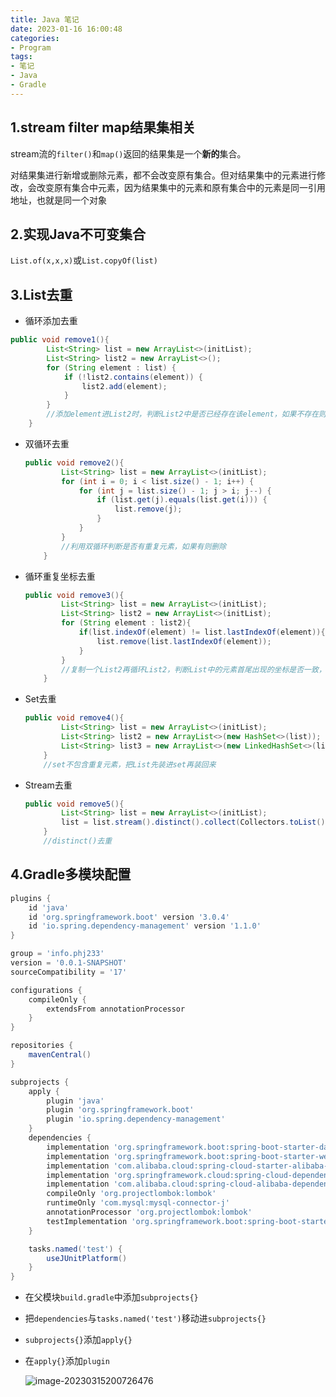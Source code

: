 ```yaml
---
title: Java 笔记
date: 2023-01-16 16:00:48
categories:
- Program
tags:
- 笔记
- Java
- Gradle
---
```


## 1.stream filter map结果集相关

stream流的`filter()`和`map()`返回的结果集是一个**新的**集合。

对结果集进行新增或删除元素，都不会改变原有集合。但对结果集中的元素进行修改，会改变原有集合中元素，因为结果集中的元素和原有集合中的元素是同一引用地址，也就是同一个对象

## 2.实现Java不可变集合

`List.of(x,x,x)`或`List.copyOf(list)`



## 3.List去重

-  循环添加去重

  ```java
  public void remove1(){
          List<String> list = new ArrayList<>(initList);
          List<String> list2 = new ArrayList<>();
          for (String element : list) {
              if (!list2.contains(element)) {
                  list2.add(element);
              }
          }
          //添加element进List2时，判断List2中是否已经存在该element，如果不存在则添加，否则不添加
      }
  ```

- 双循环去重

  ```java
  public void remove2(){
          List<String> list = new ArrayList<>(initList);
          for (int i = 0; i < list.size() - 1; i++) {
              for (int j = list.size() - 1; j > i; j--) {
                  if (list.get(j).equals(list.get(i))) {
                      list.remove(j);
                  }
              }
          }
          //利用双循环判断是否有重复元素，如果有则删除
      }
  ```

- 循环重复坐标去重

  ```java
  public void remove3(){
          List<String> list = new ArrayList<>(initList);
          List<String> list2 = new ArrayList<>(initList);
          for (String element : list2){
              if(list.indexOf(element) != list.lastIndexOf(element)){
                  list.remove(list.lastIndexOf(element));
              }
          }
          //复制一个List2再循环List2，判断List中的元素首尾出现的坐标是否一致，不一致就是重复的元素，移除List中的最后一个元素
      }
  ```

- Set去重

  ```java
  public void remove4(){
          List<String> list = new ArrayList<>(initList);
          List<String> list2 = new ArrayList<>(new HashSet<>(list));  //不保证顺序性
          List<String> list3 = new ArrayList<>(new LinkedHashSet<>(list2));   //保证顺序性
      }
      //set不包含重复元素，把List先装进set再装回来
  ```

- Stream去重

  ```java
  public void remove5(){
          List<String> list = new ArrayList<>(initList);
          list = list.stream().distinct().collect(Collectors.toList());
      }
      //distinct()去重
  ```


## 4.Gradle多模块配置



```groovy
plugins {
    id 'java'
    id 'org.springframework.boot' version '3.0.4'
    id 'io.spring.dependency-management' version '1.1.0'
}

group = 'info.phj233'
version = '0.0.1-SNAPSHOT'
sourceCompatibility = '17'

configurations {
    compileOnly {
        extendsFrom annotationProcessor
    }
}

repositories {
    mavenCentral()
}

subprojects {
    apply {
        plugin 'java'
        plugin 'org.springframework.boot'
        plugin 'io.spring.dependency-management'
    }
    dependencies {
        implementation 'org.springframework.boot:spring-boot-starter-data-jpa'
        implementation 'org.springframework.boot:spring-boot-starter-web'
        implementation 'com.alibaba.cloud:spring-cloud-starter-alibaba-nacos-discovery:2022.0.0.0-RC1'
        implementation 'org.springframework.cloud:spring-cloud-dependencies:2022.0.1'
        implementation 'com.alibaba.cloud:spring-cloud-alibaba-dependencies:2022.0.0.0-RC1'
        compileOnly 'org.projectlombok:lombok'
        runtimeOnly 'com.mysql:mysql-connector-j'
        annotationProcessor 'org.projectlombok:lombok'
        testImplementation 'org.springframework.boot:spring-boot-starter-test'
    }

    tasks.named('test') {
        useJUnitPlatform()
    }
}
```

- 在父模块`build.gradle`中添加`subprojects{}`

- 把`dependencies`与`tasks.named('test')`移动进`subprojects{}`

- `subprojects{}`添加`apply{}`

- 在`apply{}`添加`plugin`

  ![image-20230315200726476](rrjdm94vn.hn-bkt.clouddn.com/md/gradle.png)

